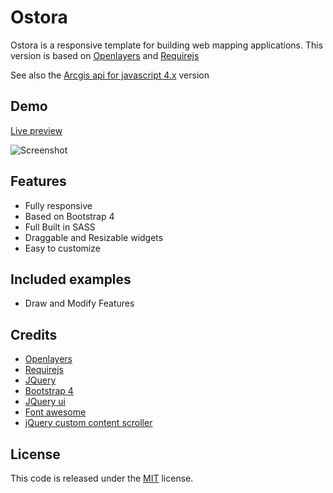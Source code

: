 
# Ostora
Ostora is a responsive template for building web mapping applications. This version is based on [Openlayers](http://openlayers.org/)
and [Requirejs](http://requirejs.org/)

See also the [Arcgis api for javascript 4.x](https://github.com/azouaoui-med/ostora-jsapi4) version

## Demo
[Live preview](https://azouaoui-med.github.io/ostora-ol-reqjs/)

![Screenshot](https://user-images.githubusercontent.com/25878302/36443069-06fc4efe-1678-11e8-8354-e1bbd734ea4b.PNG)

## Features
*   Fully responsive
*   Based on Bootstrap 4
*   Full Built in SASS
*   Draggable and Resizable widgets
*   Easy to customize

## Included examples
*   Draw and Modify Features

## Credits
*   [Openlayers](http://openlayers.org/)
*   [Requirejs](http://requirejs.org/)
*   [JQuery](http://jquery.com/)
*   [Bootstrap 4](https://getbootstrap.com/)
*   [JQuery ui](http://jqueryui.com)
*   [Font awesome](https://fontawesome.com/)
*   [jQuery custom content scroller](http://manos.malihu.gr/jquery-custom-content-scroller/)

## License
This code is released under the [MIT](https://github.com/azouaoui-med/ostora-jsapi4/blob/gh-pages/LICENSE) license.